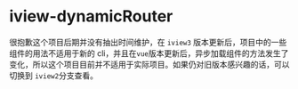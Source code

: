 # iview-dynamicRouter

很抱歉这个项目后期并没有抽出时间维护，在 `iview3` 版本更新后，项目中的一些组件的用法不适用于新的 cli，并且在`vue`版本更新后，异步加载组件的方法发生了变化，所以这个项目目前并不适用于实际项目。如果仍对旧版本感兴趣的话，可以切换到 `iview2`分支查看。